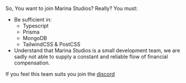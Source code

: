 So, You want to join Marina Studios?
Really? You must:
  - Be sufficient in:
    - Typescript  
    - Prisma
    - MongoDB
    - TailwindCSS & PostCSS
  - Understand that Marina Studios is a small development team, we are sadly not able to supply a constant and reliable flow of financial compensation.

If you feel this team suits you join the <a href="https://discord.gg/Pcep2T9NwT">discord</a>
